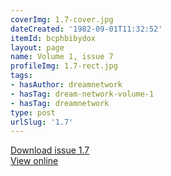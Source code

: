 ```yaml
---
coverImg: 1.7-cover.jpg
dateCreated: '1982-09-01T11:32:52'
itemId: bcphbibydox
layout: page
name: Volume 1, issue 7
profileImg: 1.7-rect.jpg
tags:
- hasAuthor: dreamnetwork
- hasTag: dream-network-volume-1
- hasTag: dreamnetwork
type: post
urlSlug: '1.7'
---
```

<a href="../files/pdfs/Volume_1/1.7_Dream_Craft_Volume_1_No._7.pdf" download="">Download issue 1.7</a><br><a href="../files/pdfs/Volume_1/1.7_Dream_Craft_Volume_1_No._7.pdf">View online</a>